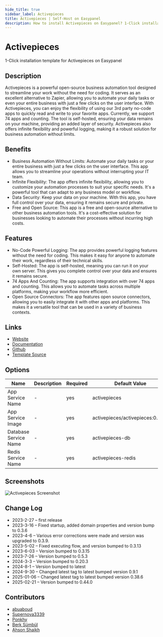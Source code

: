 ```yaml
---
hide_title: true
sidebar_label: Activepieces
title: Activepieces | Self-Host on Easypanel
description: How to install Activepieces on Easypanel? 1-Click installation template for Activepieces on Easypanel
---
```


<!-- generated -->

# Activepieces

1-Click installation template for Activepieces on Easypanel

## Description

Activepieces is a powerful open-source business automation tool designed to streamline your work without the need for coding. It serves as an excellent alternative to Zapier, allowing you to automate your daily tasks or even your entire business with just a few clicks on the user interface. With Activepieces, you can enjoy the flexibility of using our 3rd party no-code apps to quickly read and write to your favorite apps. Currently, we support 74 apps and counting. The tool is self-hosted, ensuring your data remains on your machine, providing an added layer of security. Activepieces also offers infinite flexibility and powerful logging, making it a robust solution for business automation without limits.

## Benefits

- Business Automation Without Limits: Automate your daily tasks or your entire business with just a few clicks on the user interface. This app allows you to streamline your operations without interrupting your IT team.
- Infinite Flexibility: The app offers infinite flexibility, allowing you to customize your automation processes to suit your specific needs. It's a powerful tool that can adapt to any business model or workflow.
- Data Security: Keep your data on your machine. With this app, you have full control over your data, ensuring it remains secure and private.
- Free and Open Source: This app is a free and open-source alternative to other business automation tools. It's a cost-effective solution for businesses looking to automate their processes without incurring high costs.

## Features

- No-Code Powerful Logging: The app provides powerful logging features without the need for coding. This makes it easy for anyone to automate their work, regardless of their technical skills.
- Self-Hosted: The app is self-hosted, meaning you can run it on your own server. This gives you complete control over your data and ensures it remains secure.
- 74 Apps And Counting: The app supports integration with over 74 apps and counting. This allows you to automate tasks across multiple platforms, making your workflow more efficient.
- Open Source Connectors: The app features open source connectors, allowing you to easily integrate it with other apps and platforms. This makes it a versatile tool that can be used in a variety of business contexts.

## Links

- [Website](https://activepieces.com)
- [Documentation](https://activepieces.com/docs)
- [Github](https://github.com/activepieces/activepieces)
- [Template Source](https://github.com/easypanel-io/templates/tree/main/templates/activepieces)

## Options

Name | Description | Required | Default Value
-|-|-|-
App Service Name | - | yes | activepieces
App Service Image | - | yes | activepieces/activepieces:0.44.0
Database Service Name | - | yes | activepieces-db
Redis Service Name | - | yes | activepieces-redis

## Screenshots

![Activepieces Screenshot](./assets/screenshot.png)

## Change Log

- 2023-2-27 – first release
- 2023-3-16 – Fixed startup, added domain properties and version bump to 0.3.6
- 2023-4-6 – Various error corrections were made and version was upgraded to 0.3.9.
- 2023-5-02 – Fixed executing flow, and version bumped to 0.3.13
- 2023-6-03 – Version bumped to 0.3.15
- 2023-7-26 – Version bumped to 0.5.3
- 2024-3-3 – Version bumped to 0.20.3
- 2024-8-1 – Version bumped to latest
- 2024-9-30 – Changed latest tag to latest bumped version 0.9.1
- 2025-01-06 – Changed latest tag to latest bumped version 0.38.6
- 2025-02-21 – Version bumped to 0.44.0

## Contributors

- [abuaboud](https://github.com/abuaboud)
- [Supernova3339](https://github.com/Supernova3339)
- [Ponkhy](https://github.com/Ponkhy)
- [Berk Sümbül](https://berksmbl.com)
- [Ahson Shaikh](https://github.com/Ahson-Shaikh)
